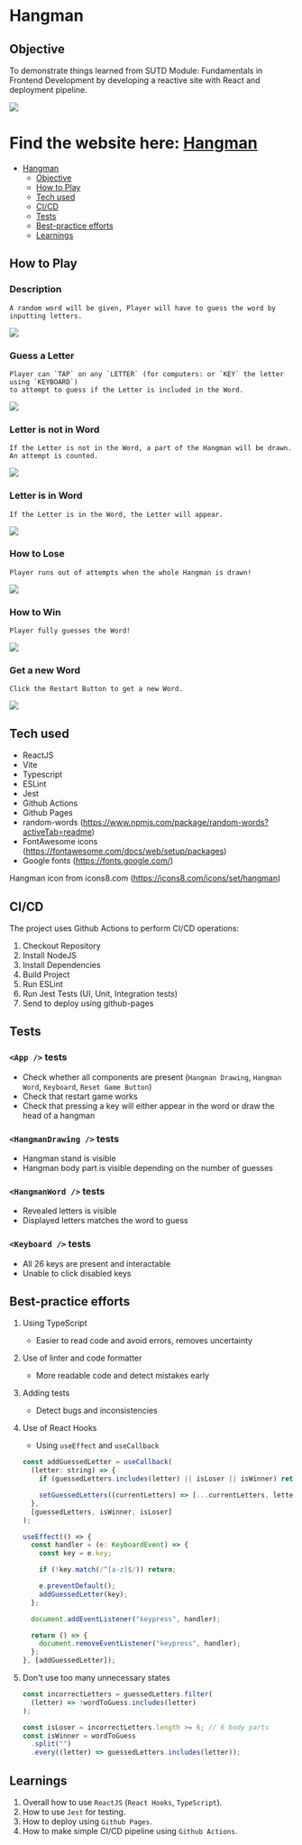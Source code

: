 # Hangman

## Objective
To demonstrate things learned from SUTD Module: Fundamentals in Frontend Development by developing a reactive site with React and deployment pipeline.

![](docs/1.png)
# Find the website here: [Hangman](https://austin-jrh.github.io/hangman/)

- [Hangman](#hangman)
    - [Objective](#objective)
    - [How to Play](#how-to-play)
    - [Tech used](#tech-used)
    - [CI/CD](#cicd)
    - [Tests](#tests)
    - [Best-practice efforts](#best-practice-efforts)
    - [Learnings](#learnings)

## How to Play

### Description
```
A random word will be given, Player will have to guess the word by inputting letters.
```
![](docs/2.png)

### Guess a Letter

``` 
Player can `TAP` on any `LETTER` (for computers: or `KEY` the letter using `KEYBOARD`) 
to attempt to guess if the Letter is included in the Word. 
```
![](docs/3.png)

### Letter is not in Word

```
If the Letter is not in the Word, a part of the Hangman will be drawn. An attempt is counted.
```
![](docs/4.png)

### Letter is in Word

```
If the Letter is in the Word, the Letter will appear.
```
![](docs/5.png)

### How to Lose

```
Player runs out of attempts when the whole Hangman is drawn!
```
![](docs/6.png)

### How to Win

```
Player fully guesses the Word!
```
![](docs/7.png)

### Get a new Word

```
Click the Restart Button to get a new Word.
```
![](docs/8.png)

## Tech used
- ReactJS
- Vite
- Typescript
- ESLint
- Jest
- Github Actions
- Github Pages
- random-words (https://www.npmjs.com/package/random-words?activeTab=readme)
- FontAwesome icons (https://fontawesome.com/docs/web/setup/packages)
- Google fonts (https://fonts.google.com/)

Hangman icon from icons8.com (https://icons8.com/icons/set/hangman)

## CI/CD
The project uses Github Actions to perform CI/CD operations:

1. Checkout Repository
1. Install NodeJS
1. Install Dependencies
1. Build Project
1. Run ESLint
1. Run Jest Tests (UI, Unit, Integration tests)
1. Send to deploy using github-pages

## Tests
### `<App />` tests

- Check whether all components are present (`Hangman Drawing`, `Hangman Word`, `Keyboard`, `Reset Game Button`)
- Check that restart game works
- Check that pressing a key will either appear in the word or draw the head of a hangman

### `<HangmanDrawing />` tests

- Hangman stand is visible
- Hangman body part is visible depending on the number of guesses

### `<HangmanWord />` tests

- Revealed letters is visible
- Displayed letters matches the word to guess

### `<Keyboard />` tests

- All 26 keys are present and interactable
- Unable to click disabled keys

## Best-practice efforts

1. Using TypeScript

    - Easier to read code and avoid errors, removes uncertainty

1. Use of linter and code formatter

    - More readable code and detect mistakes early

1. Adding tests

    - Detect bugs and inconsistencies

1. Use of React Hooks

    - Using `useEffect` and `useCallback`

    ```js
    const addGuessedLetter = useCallback(
      (letter: string) => {
        if (guessedLetters.includes(letter) || isLoser || isWinner) return;

        setGuessedLetters((currentLetters) => [...currentLetters, letter]);
      },
      [guessedLetters, isWinner, isLoser]
    );

    useEffect(() => {
      const handler = (e: KeyboardEvent) => {
        const key = e.key;

        if (!key.match(/^[a-z]$/)) return;

        e.preventDefault();
        addGuessedLetter(key);
      };

      document.addEventListener("keypress", handler);

      return () => {
        document.removeEventListener("keypress", handler);
      };
    }, [addGuessedLetter]);
    ```

1. Don't use too many unnecessary states

    ```js
    const incorrectLetters = guessedLetters.filter(
      (letter) => !wordToGuess.includes(letter)
    );

    const isLoser = incorrectLetters.length >= 6; // 6 body parts
    const isWinner = wordToGuess
      .split("")
      .every((letter) => guessedLetters.includes(letter));
    ```
    
## Learnings

1. Overall how to use `ReactJS` (`React Hooks`, `TypeScript`).
1. How to use `Jest` for testing.
1. How to deploy using `Github Pages`.
1. How to make simple CI/CD pipeline using `Github Actions`.
